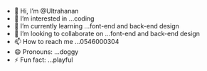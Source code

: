 - 👋 Hi, I’m @Ultrahanan
- 👀 I’m interested in ...coding
- 🌱 I’m currently learning ...font-end and back-end design
- 💞️ I’m looking to collaborate on ...font-end and back-end design
- 📫 How to reach me ...0546000304
- 😄 Pronouns: ...doggy
- ⚡ Fun fact: ...playful

<!---
Ultrahanan/Ultrahanan is a ✨ special ✨ repository because its `README.md` (this file) appears on your GitHub profile.
You can click the Preview link to take a look at your changes.
--->
